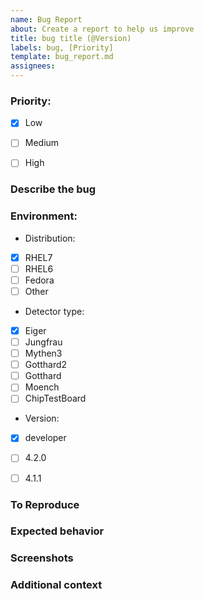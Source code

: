```yaml
---
name: Bug Report
about: Create a report to help us improve 
title: bug title (@Version)
labels: bug, [Priority]
template: bug_report.md
assignees: 
---
```

<!--  Check an option by repacing space between brackets with an 'x' -->

### Priority:
- [x] Low
- [ ] Medium
- [ ] High


### Describe the bug
<!--  A clear and concise description of what the bug is -->

### Environment:

* Distribution: 
- [x] RHEL7
- [ ] RHEL6
- [ ] Fedora
- [ ] Other

* Detector type: 
- [x] Eiger
- [ ] Jungfrau
- [ ] Mythen3
- [ ] Gotthard2
- [ ] Gotthard
- [ ] Moench
- [ ] ChipTestBoard

* Version: 
<!-- Software Package Version -->
- [x] developer
- [ ] 4.2.0
- [ ] 4.1.1


### To Reproduce
<!--  Steps to reproduce the behavior: -->

<!--  1. Go to '...' -->
<!--  2. Click on '....' -->
<!--  3. Scroll down to '....' -->
<!--  4. See error -->

### Expected behavior
<!--  A clear and concise description of what you expected to happen. -->

### Screenshots
<!--  If applicable, add screenshots to help explain your problem. -->


### Additional context
<!--  Add any other context about the problem here. -->
